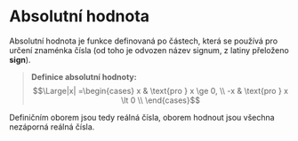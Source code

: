 # Absolutní hodnota
Absolutní hodnota je funkce definovaná po částech, která se používá pro určení znaménka čísla (od toho je odvozen název signum, z latiny přeloženo **sign**).

>**Definice absolutní hodnoty:**
>$$\Large|x| =\begin{cases}
>x & \text{pro } x \ge 0, \\
>-x & \text{pro } x \lt 0 \\
>\end{cases}$$

Definičním oborem jsou tedy reálná čísla, oborem hodnout jsou všechna nezáporná reálná čísla.